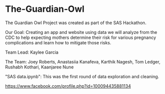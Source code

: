 # The-Guardian-Owl
The Guardian Owl Project was created as part of the SAS Hackathon. 



Our Goal: 	Creating an app and website using data we will analyze from the CDC to help expecting mothers determine their risk for various pregnancy complications and learn how to mitigate those risks.


Team Lead: Kaylee Garcia


The Team: 	Joey Roberts, Anastasiia Kanafeva, Karthik Nagesh, Tom Ledger, Rushabh Kothari, Kaanjaree Nune


"SAS data.ipynb": This was the first round of data exploration and cleaning.


https://www.facebook.com/profile.php?id=100094435881134
